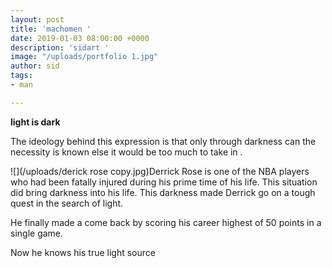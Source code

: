 ```yaml
---
layout: post
title: 'machomen '
date: 2019-01-03 08:00:00 +0000
description: 'sidart '
image: "/uploads/portfolio 1.jpg"
author: sid
tags:
- man

---
```

**light is dark**

The ideology behind this expression is that only through darkness can the necessity is known else it would be too much to take in . 

![](/uploads/derick rose copy.jpg)Derrick Rose is one of the NBA players who had been fatally injured during his prime time of his life. This situation did bring darkness into his life. This darkness made Derrick  go on a tough quest in the search of light.

He finally made a come back by scoring his career highest of 50 points in a single game.

Now he knows his true light source